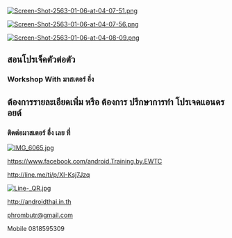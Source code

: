 [![Screen-Shot-2563-01-06-at-04-07-51.png](https://i.postimg.cc/QN0xcscr/Screen-Shot-2563-01-06-at-04-07-51.png)](https://postimg.cc/F1k4QMPP)

[![Screen-Shot-2563-01-06-at-04-07-56.png](https://i.postimg.cc/NMNq2sSJ/Screen-Shot-2563-01-06-at-04-07-56.png)](https://postimg.cc/5YFkZVxL)

[![Screen-Shot-2563-01-06-at-04-08-09.png](https://i.postimg.cc/2jJMsKDZ/Screen-Shot-2563-01-06-at-04-08-09.png)](https://postimg.cc/nM437TMF)

## สอนโปรเจ็คตัวต่อตัว
### Workshop With มาสเตอร์ อึ่ง

## ต้องการรายละเอียดเพิ่ม หรือ ต้องการ ปรึกษาการทำ โปรเจคแอนดรอยด์
### ติดต่อมาสเตอร์ อึ่ง เลย ที่

[![IMG_6065.jpg](https://s26.postimg.cc/kajrs6fbt/IMG_6065.jpg)](https://postimg.cc/image/7j5llo5jp/)

https://www.facebook.com/android.Training.by.EWTC

http://line.me/ti/p/XI-Ksj7Jzq

[![Line-_QR.jpg](https://s26.postimg.cc/dwuoozv15/Line-_QR.jpg)](https://postimg.cc/image/mrvizijth/)

http://androidthai.in.th

phrombutr@gmail.com

Mobile 0818595309